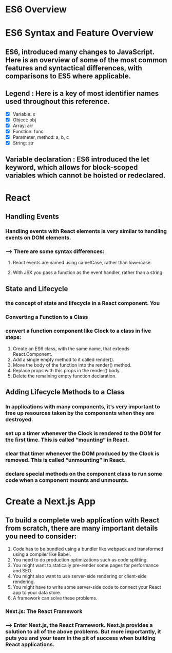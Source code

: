 # ES6 Overview 
# ES6 Syntax and Feature Overview
##  ES6, introduced many changes to JavaScript. Here is an overview of some of the most common features and syntactical differences, with comparisons to ES5 where applicable.
## Legend :  Here is a key of most identifier names used throughout this reference.

- [x]  Variable: x
- [x] Object: obj
- [x] Array: arr
- [x] Function: func
- [x] Parameter, method: a, b, c
- [x] String: str

## Variable declaration : ES6 introduced the let keyword, which allows for block-scoped variables which cannot be hoisted or redeclared.
# React 

## Handling Events
### Handling events with React elements is very similar to handling events on DOM elements. 
### --> There are some syntax differences:

1.  React events are named using camelCase, rather than lowercase.

2. With JSX you pass a function as the event handler, rather than a string.
## State and Lifecycle
###   the concept of state and lifecycle in a React component. You  
### Converting a Function to a Class
### convert a function component like Clock to a class in five steps:

1. Create an ES6 class, with the same name, that extends React.Component.
2. Add a single empty method to it called render().
3. Move the body of the function into the render() method.
4. Replace props with this.props in the render() body.
5. Delete the remaining empty function declaration.



## Adding Lifecycle Methods to a Class
### In applications with many components, it’s very important to free up resources taken by the components when they are destroyed.

### set up a timer whenever the Clock is rendered to the DOM for the first time. This is called “mounting” in React.

### clear that timer whenever the DOM produced by the Clock is removed. This is called “unmounting” in React.

### declare special methods on the component class to run some code when a component mounts and unmounts.
# Create a Next.js App

##  To build a complete web application with React from scratch, there are many important details you need to consider:

1. Code has to be bundled using a bundler like webpack and transformed using a compiler like Babel.
2. You need to do production optimizations such as code splitting.
3. You might want to statically pre-render some pages for performance and SEO. 
4. You might also want to use server-side rendering or client-side rendering.
5. You might have to write some server-side code to connect your React app to your data store.
6. A framework can solve these problems. 
### Next.js: The React Framework
### --> Enter Next.js, the React Framework. Next.js provides a solution to all of the above problems. But more importantly, it puts you and your team in the pit of success when building React applications.
### 
